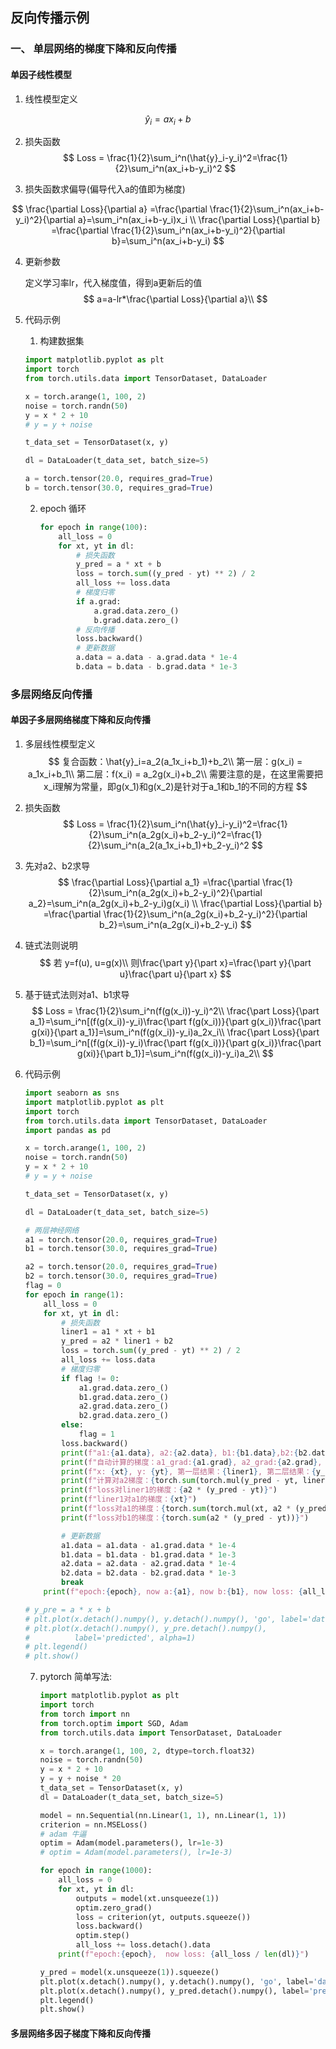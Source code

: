 ## 反向传播示例

### 一、 单层网络的梯度下降和反向传播

#### 单因子线性模型

1. 线性模型定义

$$
\hat{y}_i=ax_i+b
$$

2. 损失函数
   $$
   Loss = \frac{1}{2}\sum_i^n(\hat{y}_i-y_i)^2=\frac{1}{2}\sum_i^n(ax_i+b-y_i)^2
   $$

3. 损失函数求偏导(偏导代入a的值即为梯度)

$$
\frac{\partial Loss}{\partial a} =\frac{\partial \frac{1}{2}\sum_i^n(ax_i+b-y_i)^2}{\partial a}=\sum_i^n(ax_i+b-y_i)x_i \\
\frac{\partial Loss}{\partial b} =\frac{\partial \frac{1}{2}\sum_i^n(ax_i+b-y_i)^2}{\partial b}=\sum_i^n(ax_i+b-y_i)
$$

4. 更新参数

   定义学习率lr，代入梯度值，得到a更新后的值
   $$
   a=a-lr*\frac{\partial Loss}{\partial a}\\
   $$
   
5. 代码示例

   1.  构建数据集

      ```python
      import matplotlib.pyplot as plt
      import torch
      from torch.utils.data import TensorDataset, DataLoader
      
      x = torch.arange(1, 100, 2)
      noise = torch.randn(50)
      y = x * 2 + 10
      # y = y + noise
      
      t_data_set = TensorDataset(x, y)
      
      dl = DataLoader(t_data_set, batch_size=5)
      
      a = torch.tensor(20.0, requires_grad=True)
      b = torch.tensor(30.0, requires_grad=True)
      ```

   2. epoch 循环

      ```python
      for epoch in range(100):
          all_loss = 0
          for xt, yt in dl:
              # 损失函数
              y_pred = a * xt + b
              loss = torch.sum((y_pred - yt) ** 2) / 2
              all_loss += loss.data
              # 梯度归零
              if a.grad:
                  a.grad.data.zero_()
                  b.grad.data.zero_()
              # 反向传播      
              loss.backward()
              # 更新数据
              a.data = a.data - a.grad.data * 1e-4
              b.data = b.data - b.grad.data * 1e-3
      ```

      

### 多层网络反向传播

#### 单因子多层网络梯度下降和反向传播

1. 多层线性模型定义
   $$
   复合函数：\hat{y}_i=a_2(a_1x_i+b_1)+b_2\\
   第一层：g(x_i) = a_1x_i+b_1\\
   第二层：f(x_i) = a_2g(x_i)+b_2\\
   需要注意的是，在这里需要把x_i理解为常量，即g(x_1)和g(x_2)是针对于a_1和b_1的不同的方程
   $$

2. 损失函数
   $$
   Loss = \frac{1}{2}\sum_i^n(\hat{y}_i-y_i)^2=\frac{1}{2}\sum_i^n(a_2g(x_i)+b_2-y_i)^2=\frac{1}{2}\sum_i^n(a_2(a_1x_i+b_1)+b_2-y_i)^2
   $$

3. 先对a2、b2求导
   $$
   \frac{\partial Loss}{\partial a_1} =\frac{\partial \frac{1}{2}\sum_i^n(a_2g(x_i)+b_2-y_i)^2}{\partial a_2}=\sum_i^n(a_2g(x_i)+b_2-y_i)g(x_i) \\
   \frac{\partial Loss}{\partial b} =\frac{\partial \frac{1}{2}\sum_i^n(a_2g(x_i)+b_2-y_i)^2}{\partial b_2}=\sum_i^n(a_2g(x_i)+b_2-y_i)
   $$

4. 链式法则说明
   $$
   若 y=f(u), u=g(x)\\
   则\frac{\part y}{\part x}=\frac{\part y}{\part u}\frac{\part u}{\part x}
   $$

5. 基于链式法则对a1、b1求导
   $$
   Loss = \frac{1}{2}\sum_i^n(f(g(x_i))-y_i)^2\\
   \frac{\part Loss}{\part a_1}=\sum_i^n[(f(g(x_i))-y_i)\frac{\part f(g(x_i))}{\part g(x_i)}\frac{\part g(xi)}{\part a_1}]=\sum_i^n(f(g(x_i))-y_i)a_2x_i\\
   \frac{\part Loss}{\part b_1}=\sum_i^n[(f(g(x_i))-y_i)\frac{\part f(g(x_i))}{\part g(x_i)}\frac{\part g(xi)}{\part b_1}]=\sum_i^n(f(g(x_i))-y_i)a_2\\
   $$

6. 代码示例

   ```python
   import seaborn as sns
   import matplotlib.pyplot as plt
   import torch
   from torch.utils.data import TensorDataset, DataLoader
   import pandas as pd
   
   x = torch.arange(1, 100, 2)
   noise = torch.randn(50)
   y = x * 2 + 10
   # y = y + noise
   
   t_data_set = TensorDataset(x, y)
   
   dl = DataLoader(t_data_set, batch_size=5)
   
   # 两层神经网络
   a1 = torch.tensor(20.0, requires_grad=True)
   b1 = torch.tensor(30.0, requires_grad=True)
   
   a2 = torch.tensor(20.0, requires_grad=True)
   b2 = torch.tensor(30.0, requires_grad=True)
   flag = 0
   for epoch in range(1):
       all_loss = 0
       for xt, yt in dl:
           # 损失函数
           liner1 = a1 * xt + b1
           y_pred = a2 * liner1 + b2
           loss = torch.sum((y_pred - yt) ** 2) / 2
           all_loss += loss.data
           # 梯度归零
           if flag != 0:
               a1.grad.data.zero_()
               b1.grad.data.zero_()
               a2.grad.data.zero_()
               b2.grad.data.zero_()
           else:
               flag = 1
           loss.backward()
           print(f"a1:{a1.data}, a2:{a2.data}, b1:{b1.data},b2:{b2.data}")
           print(f"自动计算的梯度：a1_grad:{a1.grad}, a2_grad:{a2.grad}, b1_grad:{b1.grad},b_grad:{b2.grad}")
           print(f"x: {xt}, y: {yt}, 第一层结果：{liner1}, 第二层结果：{y_pred}")
           print(f"计算对a2梯度：{torch.sum(torch.mul(y_pred - yt, liner1))}")
           print(f"loss对liner1的梯度：{a2 * (y_pred - yt)}")
           print(f"liner1对a1的梯度：{xt}")
           print(f"loss对a1的梯度：{torch.sum(torch.mul(xt, a2 * (y_pred - yt)))}")
           print(f"loss对b1的梯度：{torch.sum(a2 * (y_pred - yt))}")
   
           # 更新数据
           a1.data = a1.data - a1.grad.data * 1e-4
           b1.data = b1.data - b1.grad.data * 1e-3
           a2.data = a2.data - a2.grad.data * 1e-4
           b2.data = b2.data - b2.grad.data * 1e-3
           break
       print(f"epoch:{epoch}, now a:{a1}, now b:{b1}, now loss: {all_loss / len(dl)}")
   
   # y_pre = a * x + b
   # plt.plot(x.detach().numpy(), y.detach().numpy(), 'go', label='data', alpha=0.3)
   # plt.plot(x.detach().numpy(), y_pre.detach().numpy(),
   #          label='predicted', alpha=1)
   # plt.legend()
   # plt.show()
   ```

   7. pytorch 简单写法:
   
      ```python
      import matplotlib.pyplot as plt
      import torch
      from torch import nn
      from torch.optim import SGD, Adam
      from torch.utils.data import TensorDataset, DataLoader
      
      x = torch.arange(1, 100, 2, dtype=torch.float32)
      noise = torch.randn(50)
      y = x * 2 + 10
      y = y + noise * 20
      t_data_set = TensorDataset(x, y)
      dl = DataLoader(t_data_set, batch_size=5)
      
      model = nn.Sequential(nn.Linear(1, 1), nn.Linear(1, 1))
      criterion = nn.MSELoss()
      # adam 牛逼
      optim = Adam(model.parameters(), lr=1e-3)
      # optim = Adam(model.parameters(), lr=1e-3)
      
      for epoch in range(1000):
          all_loss = 0
          for xt, yt in dl:
              outputs = model(xt.unsqueeze(1))
              optim.zero_grad()
              loss = criterion(yt, outputs.squeeze())
              loss.backward()
              optim.step()
              all_loss += loss.detach().data
          print(f"epoch:{epoch},  now loss: {all_loss / len(dl)}")
      
      y_pred = model(x.unsqueeze(1)).squeeze()
      plt.plot(x.detach().numpy(), y.detach().numpy(), 'go', label='data', alpha=0.3)
      plt.plot(x.detach().numpy(), y_pred.detach().numpy(), label='predicted', alpha=1)
      plt.legend()
      plt.show()
      ```
   
      

#### 多层网络多因子梯度下降和反向传播

